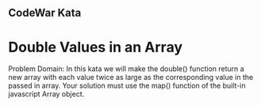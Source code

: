 ## CodeWar Kata
# Double Values in an Array

Problem Domain: 
In this kata we will make the double() function return a new array with each value twice as large as the corresponding value in the passed in array. Your solution must use the map() function of the built-in javascript Array object. 
